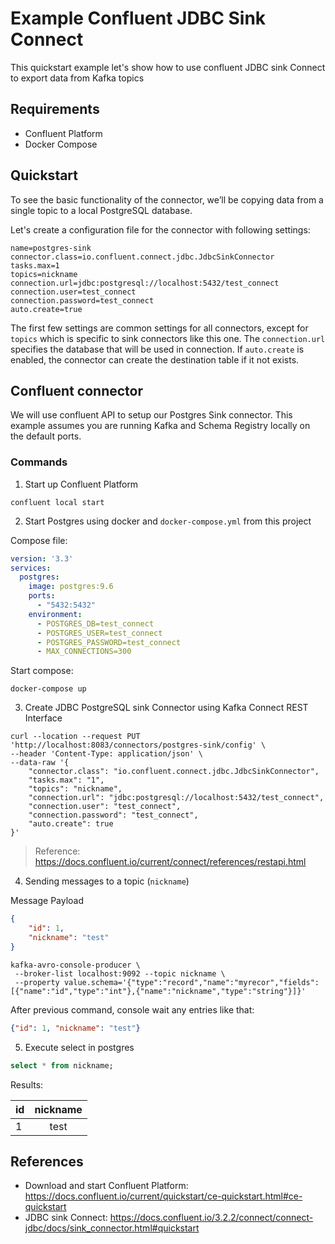 # Example Confluent JDBC Sink Connect
This quickstart example let's show how to use confluent JDBC sink Connect to export data from Kafka topics


## Requirements

* Confluent Platform
* Docker Compose


## Quickstart

To see the basic functionality of the connector, we’ll be copying data from a single topic to a local PostgreSQL database.

Let's create a configuration file for the connector with following settings:

```properties
name=postgres-sink
connector.class=io.confluent.connect.jdbc.JdbcSinkConnector
tasks.max=1
topics=nickname
connection.url=jdbc:postgresql://localhost:5432/test_connect
connection.user=test_connect
connection.password=test_connect
auto.create=true
```

The first few settings are common settings for all connectors, except for `topics` which is specific to sink connectors like this one. The `connection.url` specifies the database that will be used in connection. If `auto.create` is enabled, the connector can create the destination table if it not exists.


## Confluent connector

We will use confluent API to setup our Postgres Sink connector. This example assumes you are running Kafka and Schema Registry locally on the default ports.

### Commands

1. Start up Confluent Platform

```
confluent local start
```

2. Start Postgres using docker and `docker-compose.yml` from this project

Compose file:

```yml
version: '3.3'
services:
  postgres:
    image: postgres:9.6
    ports:
      - "5432:5432"
    environment:
      - POSTGRES_DB=test_connect
      - POSTGRES_USER=test_connect
      - POSTGRES_PASSWORD=test_connect
      - MAX_CONNECTIONS=300
```

Start compose:

```
docker-compose up
```

3. Create JDBC PostgreSQL sink Connector using Kafka Connect REST Interface

```console
curl --location --request PUT 'http://localhost:8083/connectors/postgres-sink/config' \
--header 'Content-Type: application/json' \
--data-raw '{
	"connector.class": "io.confluent.connect.jdbc.JdbcSinkConnector",
	"tasks.max": "1",
	"topics": "nickname",
	"connection.url": "jdbc:postgresql://localhost:5432/test_connect",
	"connection.user": "test_connect",
	"connection.password": "test_connect",
	"auto.create": true
}'
```
> Reference: https://docs.confluent.io/current/connect/references/restapi.html


4. Sending messages to a topic (`nickname`)

Message Payload

```json
{
    "id": 1,
    "nickname": "test"
}
```

```console
kafka-avro-console-producer \
 --broker-list localhost:9092 --topic nickname \
 --property value.schema='{"type":"record","name":"myrecor","fields":[{"name":"id","type":"int"},{"name":"nickname","type":"string"}]}'
```

After previous command, console wait any entries like that:

```json
{"id": 1, "nickname": "test"}
```

5. Execute select in postgres

```sql
select * from nickname;
```

Results:

| id       |      nickname | 
|----------|:-------------:|
| 1        |  test         |


## References

* Download and start Confluent Platform: https://docs.confluent.io/current/quickstart/ce-quickstart.html#ce-quickstart
* JDBC sink Connect: https://docs.confluent.io/3.2.2/connect/connect-jdbc/docs/sink_connector.html#quickstart



